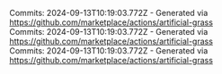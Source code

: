 Commits: 2024-09-13T10:19:03.772Z - Generated via https://github.com/marketplace/actions/artificial-grass
<br>
Commits: 2024-09-13T10:19:03.772Z - Generated via https://github.com/marketplace/actions/artificial-grass
<br>
Commits: 2024-09-13T10:19:03.772Z - Generated via https://github.com/marketplace/actions/artificial-grass
<br>
